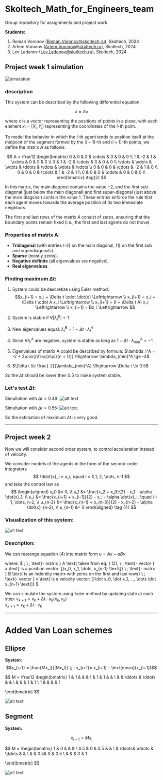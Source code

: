 # Skoltech_Math_for_Engineers_team
Group repository for assignments and project work

**Students:**
1. Roman Voronov (Roman.Voronov@skoltech.ru), Skoltech, 2024
1. Artem Voronov (Artem.Voronov@skoltech.ru), Skoltech, 2024
1. Lev Ladanov (Lev.Ladanov@skoltech.ru), Skoltech, 2024

## Project week 1 simulation
![simulation](<Project_week_1/simulation0.gif>)

### description

This system can be described by the following differential equation:

$$
\dot{x} = A x \tag{1}
$$

where $x$ is a vector representing the positions of points in a plane, with each element $x_i = [X_i, Y_i]$ representing the coordinates of the $i$-th point.

To model the behavior in which the $i$-th agent tends to position itself at the midpoint of the segment formed by the $(i-1)$-th and $(i+1)$-th points, we define the matrix $A$ as follows:

$$
A = \frac12
\begin{bmatrix}
0 &  0 &  0 & \cdots & 0 & 0 & 0 \\
1 & -2 &  1 & \cdots & 0 & 0 & 0 \\
0 &  1 & -2 & \cdots & 0 & 0 & 0 \\
\vdots & \vdots & \vdots & \ddots & \vdots & \vdots & \vdots \\
0 &  0 &  0 & \cdots & -2 & 1 & 0 \\
0 &  0 &  0 & \cdots & 1 & -2 & 1 \\
0 &  0 &  0 & \cdots & 0 & 0 & 0 \\
\end{bmatrix} \tag{2}
$$

In this matrix, the main diagonal contains the value $-2$, and the first sub-diagonal (just below the main diagonal) and first super-diagonal (just above the main diagonal) contain the value $1$. These entries enforce the rule that each agent moves towards the average position of its two immediate neighbors.

The first and last rows of the matrix $A$ consist of zeros, ensuring that the boundary points remain fixed (i.e., the first and last agents do not move).

### Properties of matrix A:
   - **Tridiagonal** (with entries \(-2\) on the main diagonal, \(1\) on the first sub and superdiagonals).
   - **Sparse** (mostly zeros).
   - **Negative definite** (all eigenvalues are negative).
   - **Real eigenvalues**.

### Finding maximum $\Delta t$:

1. System could be descretize using Euler method:
$$x_{i+1} = x_i + \Delta t \cdot \dot{x} \Leftrightarrow \\
  x_{i+1} = x_i + \Delta t \cdot A x_i \Leftrightarrow \\
  x_{i+1} = (I + \Delta t A) x_i \Leftrightarrow \\
  x_{i+1} = Bx_i \Leftrightarrow
  $$


2. System is stable if $\forall |\lambda_i^B| < 1$
3. New eigenvalues equal: $\lambda_i^B = 1 + \Delta t \cdot \lambda_i^A$
4. Since $\forall \lambda_i^A$ are negative, system is stable as long as $1 + \Delta t \cdot \lambda_{min}^A > -1$
5. Eigenvalues of matrix A could be described by formula: $\lambda_i^A = -2 + 2\cos{(\frac{n\pi}{n + 1})} \Rightarrow \lambda_{min}^A \ge -4$
6. $\Delta t \le \frac{-2}{\lambda_{min}^A} \Rightarrow \Delta t \le 0.5$

So the $\Delta t$ should be lower then 0.5 to make system stable.

### Let's test $\Delta t$:

Simultation with $\Delta t = 0.49$:
![alt text](<Project_week_1/simulation_dt49.gif>)

Simultation with $\Delta t = 0.55$:
![alt text](<Project_week_1/simulation_dt55.gif>)

So the estimation of maximum $\Delta t$ is very good.

---

## Project week 2

Now we will consider second order system, to control acceleration instead of velocity.

We consider models of the agents in the form of the second-order integrators
$$
\ddot{x}_i = u_i, \quad i = 0,1, 2, \dots, n-1
$$
and take the control law as
$$
\begin{aligned}
u_0 &= 0, \\
u_1 &= \frac{x_2 + x_0}{2} - x_1 - \alpha \dot{x}_1, \\
u_i &= \frac{x_{i+1} + x_{i-1}}{2} - x_i - \alpha \dot{x}_i, \quad i = 1, \dots, n-2, \\
u_{n-2} &= \frac{x_{n-1} + x_{n-3}}{2} - x_{n-2} - \alpha \dot{x}_{n-2}, \\
u_{n-1} &= 0
\end{aligned} \tag {4}
$$


### Visualization of this system:

![alt text](Project_week_2/simulation0.gif)

### Description:

We can rearenge equation (4) into matrix form $u = Ax - \alpha B v$

where: 
$ \; \\
 \; \text{- matrix } A \text{ taken from eq. } (2), \\
 \; \text{- vector } x \text{ is a position vector: [}x_0, x_1, \dots, x_{n-1} \text{]} \\
 \; \text{- matrx } B \text{ is an Indentity matrix with zeros on the first and last rows} \\
 \; \text{- vector } v \text{ is a velocity vector: [}\dot x_0, \dot x_1, ..., \dots \dot x_{n-1} \text{]} 
$

We can simulate the system using Euler method by updating state at each step:
  $v_{k+1} = v_k + \Delta t \cdot u_k\left(x_k, v_k\right)$  
  $x_{k+1} = x_k + \Delta t \cdot v_k$

---

# Added Van Loan schemes

## Ellipse

**System:**
$$x_{i+1} = \frac{Mx_i}{|Mx_i|} \; ; x_{i+1}= x_{i+1} - \text{mean}(x_{i+1})$$

$$
M = \frac12
\begin{bmatrix}
1 & 1 &  &  &  \\
& 1 & 1  &  &  \\
& & \ddots & \ddots  &  &  \\
& & & 1 & 1 \\
1 & & & & 1

\end{bmatrix}
$$

![alt text](Van_Loan_schemes/Ellipse/simulation2.gif)

## Segment

**System:**

$$x_{i+1} = Mx_i$$

$$
M =
\begin{bmatrix}
1 & 0 &  &  &  \\
0.5 & 0 & 0.5  &  &  \\
& \ddots& \ddots & \ddots  &  &  \\
& & 0.5& 0 & 0.5 \\
& & & 0 & 1

\end{bmatrix}
$$

![alt text](Van_Loan_schemes/Sector/simulation0.gif)